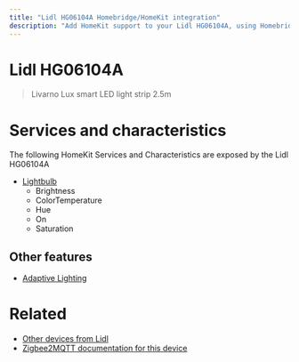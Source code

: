 ```yaml
---
title: "Lidl HG06104A Homebridge/HomeKit integration"
description: "Add HomeKit support to your Lidl HG06104A, using Homebridge, Zigbee2MQTT and homebridge-z2m."
---
```

<!---
This file has been GENERATED using src/docgen/docgen.ts
DO NOT EDIT THIS FILE MANUALLY!
-->
# Lidl HG06104A
> Livarno Lux smart LED light strip 2.5m


# Services and characteristics
The following HomeKit Services and Characteristics are exposed by
the Lidl HG06104A

* [Lightbulb](../../light.md)
  * Brightness
  * ColorTemperature
  * Hue
  * On
  * Saturation


## Other features
* [Adaptive Lighting](../../light.md)


# Related
* [Other devices from Lidl](../index.md#lidl)
* [Zigbee2MQTT documentation for this device](https://www.zigbee2mqtt.io/devices/HG06104A.html)